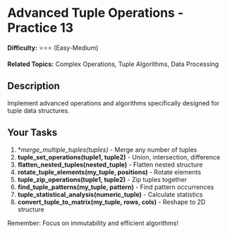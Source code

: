 # Advanced Tuple Operations - Practice 13

**Difficulty:** ⭐⭐⭐ (Easy-Medium)

**Related Topics:** Complex Operations, Tuple Algorithms, Data Processing

## Description

Implement advanced operations and algorithms specifically designed for tuple data structures.

## Your Tasks

1. **merge_multiple_tuples(*tuples)** - Merge any number of tuples
2. **tuple_set_operations(tuple1, tuple2)** - Union, intersection, difference
3. **flatten_nested_tuples(nested_tuple)** - Flatten nested structure
4. **rotate_tuple_elements(my_tuple, positions)** - Rotate elements
5. **tuple_zip_operations(tuple1, tuple2)** - Zip tuples together
6. **find_tuple_patterns(my_tuple, pattern)** - Find pattern occurrences
7. **tuple_statistical_analysis(numeric_tuple)** - Calculate statistics
8. **convert_tuple_to_matrix(my_tuple, rows, cols)** - Reshape to 2D structure

Remember: Focus on immutability and efficient algorithms!